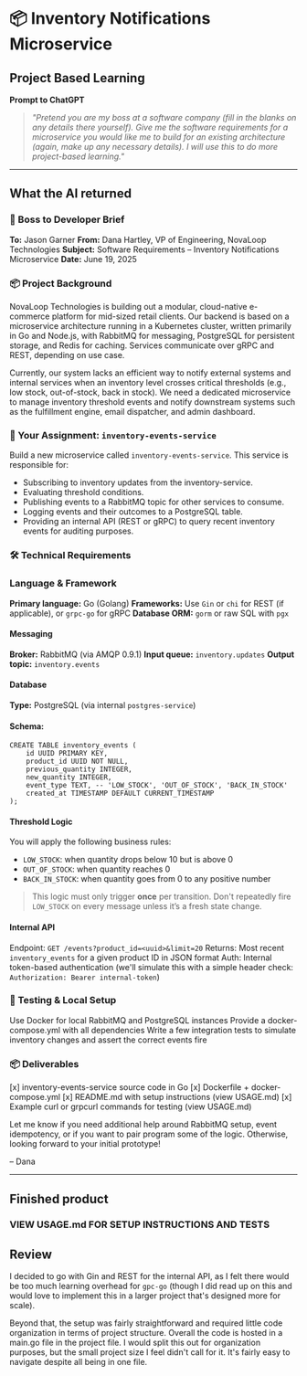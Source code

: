 # 📦 Inventory Notifications Microservice

## Project Based Learning

**Prompt to ChatGPT**
> _"Pretend you are my boss at a software company (fill in the blanks on any details there yourself). Give me the software requirements for a microservice you would like me to build for an existing architecture (again, make up any necessary details). I will use this to do more project-based learning."_

---

## What the AI returned
### 💼 Boss to Developer Brief
   **To:** Jason Garner
   **From:** Dana Hartley, VP of Engineering, NovaLoop Technologies
   **Subject:** Software Requirements – Inventory Notifications Microservice
   **Date:** June 19, 2025

### 📦 Project Background
NovaLoop Technologies is building out a modular, cloud-native e-commerce platform for mid-sized retail clients. Our backend is based on a microservice architecture running in a Kubernetes cluster, written primarily in Go and Node.js, with RabbitMQ for messaging, PostgreSQL for persistent storage, and Redis for caching. Services communicate over gRPC and REST, depending on use case.

Currently, our system lacks an efficient way to notify external systems and internal services when an inventory level crosses critical thresholds (e.g., low stock, out-of-stock, back in stock). We need a dedicated microservice to manage inventory threshold events and notify downstream systems such as the fulfillment engine, email dispatcher, and admin dashboard.

### 🧩 Your Assignment: `inventory-events-service`

Build a new microservice called `inventory-events-service`. This service is responsible for:
   - Subscribing to inventory updates from the inventory-service.
   - Evaluating threshold conditions.
   - Publishing events to a RabbitMQ topic for other services to consume.
   - Logging events and their outcomes to a PostgreSQL table.
   - Providing an internal API (REST or gRPC) to query recent inventory events for auditing purposes.

### 🛠️ Technical Requirements

### Language & Framework
   **Primary language:** Go (Golang)
   **Frameworks:** Use `Gin` or `chi` for REST (if applicable), or `grpc-go` for gRPC
   **Database ORM:** `gorm` or raw SQL with `pgx`

#### Messaging
   **Broker:** RabbitMQ (via AMQP 0.9.1)
   **Input queue:** `inventory.updates`
   **Output topic:** `inventory.events`

#### Database
   **Type:** PostgreSQL (via internal `postgres-service`)

#### Schema:
```
CREATE TABLE inventory_events (
    id UUID PRIMARY KEY,
    product_id UUID NOT NULL,
    previous_quantity INTEGER,
    new_quantity INTEGER,
    event_type TEXT, -- 'LOW_STOCK', 'OUT_OF_STOCK', 'BACK_IN_STOCK'
    created_at TIMESTAMP DEFAULT CURRENT_TIMESTAMP
);
```

#### Threshold Logic

You will apply the following business rules:
   - `LOW_STOCK`: when quantity drops below 10 but is above 0
   - `OUT_OF_STOCK`: when quantity reaches 0
   - `BACK_IN_STOCK`: when quantity goes from 0 to any positive number

> This logic must only trigger **once** per transition. Don't repeatedly fire `LOW_STOCK` on every message unless it’s a fresh state change.

#### Internal API
   Endpoint: `GET /events?product_id=<uuid>&limit=20`
   Returns: Most recent `inventory_events` for a given product ID in JSON format
   Auth: Internal token-based authentication (we'll simulate this with a simple header check: `Authorization: Bearer internal-token`)

### 🧪 Testing & Local Setup
   Use Docker for local RabbitMQ and PostgreSQL instances
   Provide a docker-compose.yml with all dependencies
   Write a few integration tests to simulate inventory changes and assert the correct events fire

### 📦 Deliverables
   [x] inventory-events-service source code in Go
   [x] Dockerfile + docker-compose.yml
   [x] README.md with setup instructions (view USAGE.md)
   [x] Example curl or grpcurl commands for testing (view USAGE.md)

Let me know if you need additional help around RabbitMQ setup, event idempotency, or if you want to pair program some of the logic. Otherwise, looking forward to your initial prototype!

– Dana

---

## Finished product

### VIEW USAGE.md FOR SETUP INSTRUCTIONS AND TESTS

## Review

I decided to go with Gin and REST for the internal API, as I felt there would be too much learning overhead for `gpc-go` (though I did read up on this and would love to implement this in a larger project that's designed more for scale).

Beyond that, the setup was fairly straightforward and required little code organization in terms of project structure. Overall the code is hosted in a main.go file in the project file. I would split this out for organization purposes, but the small project size I feel didn't call for it. It's fairly easy to navigate despite all being in one file.
